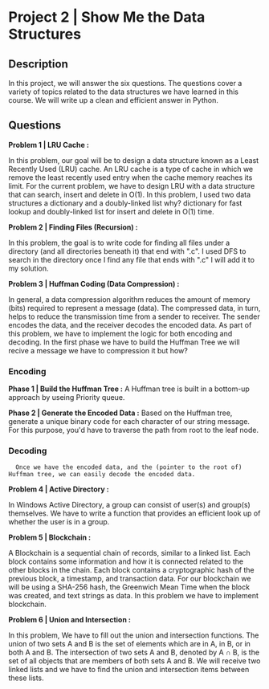 # Project 2 | Show Me the Data Structures

## Description 
In this project, we will answer the six questions. The questions cover a variety of topics related to the data structures we have learned in this course.
We will write up a clean and efficient answer in Python.

## Questions 

**Problem 1 | LRU Cache :**

In this problem, our goal will be to design a data structure known as a Least Recently Used (LRU) cache. An LRU cache is a type of cache in which we remove the least 
recently used entry when the cache memory reaches its limit. For the current problem, we have to design LRU with a data structure that can search, insert and delete in O(1). 
In this problem, I used two data structures a  dictionary and a doubly-linked list why? dictionary for fast lookup and doubly-linked list for insert and delete in O(1) time.

**Problem 2 | Finding Files (Recursion) :**

In this problem, the goal is to write code for finding all files under a directory (and all directories beneath it) that end with ".c". I used DFS to search in the directory
once I find any file that ends with ".c" I will add it to my solution.

**Problem 3 | Huffman Coding (Data Compression) :**

In general, a data compression algorithm reduces the amount of memory (bits) required to represent a message (data). The compressed data, in turn, helps to reduce the
transmission time from a sender to receiver. The sender encodes the data, and the receiver decodes the encoded data. As part of this problem, we have to implement the logic
for both encoding and decoding. In the first phase we have to build the Huffman Tree we will recive a message we have to compression it but how? 


  ### Encoding 
  **Phase 1 | Build the Huffman Tree :**
      A Huffman tree is built in a bottom-up approach by useing Priority queue.
      
  **Phase 2 | Generate the Encoded Data :** 
      Based on the Huffman tree, generate a unique binary code for each character of our string message. For this purpose, you'd have to traverse the path from root to 
      the leaf node.
      
  ### Decoding 
      Once we have the encoded data, and the (pointer to the root of) Huffman tree, we can easily decode the encoded data.
      
**Problem 4 | Active Directory :** 

In Windows Active Directory, a group can consist of user(s) and group(s) themselves. We have to write a function that provides an efficient look up of whether the user is in a group.

**Problem 5 | Blockchain :** 

A Blockchain is a sequential chain of records, similar to a linked list. Each block contains some information and how it is connected related to the other blocks in the chain.
Each block contains a cryptographic hash of the previous block, a timestamp, and transaction data. For our blockchain we will be using a SHA-256 hash, the Greenwich Mean Time 
when the block was created, and text strings as data. In this problem we have to implement blockchain.

**Problem 6 | Union and Intersection :** 

In this problem, We have to fill out the union and intersection functions. The union of two sets A and B is the set of elements which are in A, in B, or in both A and B. 
The intersection of two sets A and B, denoted by A ∩ B, is the set of all objects that are members of both sets A and B. We will receive two linked lists and we have 
to find the union and intersection items between these lists.
